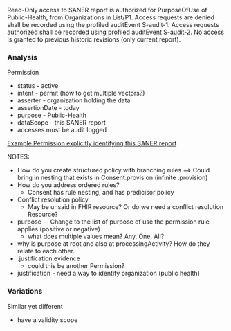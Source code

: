 Read-Only access to SANER report is authorized for PurposeOfUse of Public-Health, from Organizations in List/P1. Access requests are denied shall be recorded using the profiled auditEvent S-audit-1. Access requests authorized shall be recorded using profiled auditEvent S-audit-2.  No access is granted to previous historic revisions (only current report).

### Analysis

Permission

- status - active
- intent - permit (how to get multiple vectors?)
- asserter - organization holding the data
- assertionDate - today
- purpose - Public-Health
- dataScope - this SANER report
- accesses must be audit logged

[Example Permission explicitly identifying this SANER report](Permission-ex-saner.html)

NOTES:

- How do you create structured policy with branching rules ==> Could bring in nesting that exists in Consent.provision (infinite .provision)
- How do you address ordered rules?
  - Consent has rule nesting, and has predicisor policy
- Conflict resolution policy
  - May be unsaid in FHIR resource? Or do we need a conflict resolution Resource?
- purpose -- Change to the list of purpose of use the permission rule applies (positive or negative)
  - what does multiple values mean? Any, One, All?
- why is purpose at root and also at processingActivity? How do they relate to each other.
- .justification.evidence
  - could this be another Permission?
- justification - need a way to identify organization (public health)

### Variations

Similar yet different

- have a validity scope